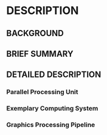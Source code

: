 # DESCRIPTION

## BACKGROUND

## BRIEF SUMMARY

## DETAILED DESCRIPTION

### Parallel Processing Unit

### Exemplary Computing System

### Graphics Processing Pipeline

